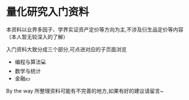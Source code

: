 # 量化研究入门资料

本资料以业界多因子、学界实证资产定价等方向为主,不涉及衍生品定价等内容（本人暂无较深入的了解）

入门资料大致分成三个部分,可点进对应的子页面浏览
- 编程与算法💻
- 数学与统计
- 金融💴


By the way 所整理资料可能有不完善的地方,如果有好的建议请留言~

